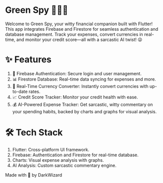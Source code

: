 # Green Spy 🕵️‍♂️💸

Welcome to Green Spy, your witty financial companion built with Flutter! This app integrates Firebase and Firestore for seamless authentication and database management. Track your expenses, convert currencies in real-time, and monitor your credit score—all with a sarcastic AI twist! 😜

# ✨ Features

1. 🔐 Firebase Authentication: Secure login and user management.
2. 📊 Firestore Database: Real-time data syncing for expenses and more.
3. 💱 Real-Time Currency Converter: Instantly convert currencies with up-to-date rates.
4. 📈 Credit Score Tracker: Monitor your credit health with ease.
5. 💰 AI-Powered Expense Tracker: Get sarcastic, witty commentary on your spending habits, backed by charts and graphs for visual analysis.


# 🛠️ Tech Stack

1. Flutter: Cross-platform UI framework.
2. Firebase: Authentication and Firestore for real-time database.
3. Charts: Visual expense analysis with graphs.
4. AI Analysis: Custom sarcastic commentary engine.



Made with 💚 by DarkWizard
